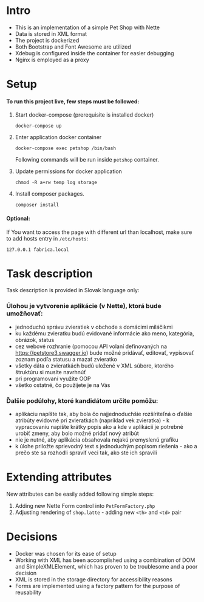 # Intro

- This is an implementation of a simple Pet Shop with Nette
- Data is stored in XML format
- The project is dockerized
- Both Bootstrap and Font Awesome are utilized
- Xdebug is configured inside the container for easier debugging
- Nginx is employed as a proxy


# Setup

#### To run this project live, few steps must be followed:

1. Start docker-compose (prerequisite is installed docker)
    ```
    docker-compose up
    ```

2. Enter application docker container

    ```
    docker-compose exec petshop /bin/bash
    ```
   Following commands will be run inside `petshop` container.

3. Update permissions for docker application
    ```
    chmod -R a+rw temp log storage
    ```

4. Install composer packages.

   ```
   composer install
   ```


#### Optional:

If You want to access the page with different url than localhost, make sure to add hosts entry in `/etc/hosts`:
```
127.0.0.1 fabrica.local
```


# Task description

Task description is provided in Slovak language only:

### Úlohou je vytvorenie aplikácie (v Nette), ktorá bude umožňovať:

- jednoduchú správu zvieratiek v obchode s domácimi miláčikmi
- ku každému zvieratku budú evidované informácie ako meno, kategória, obrázok, status
- cez webové rozhranie (pomocou API volaní definovaných na https://petstore3.swagger.io) bude možné pridávať, editovať, vypisovať zoznam podľa statusu a mazať zvieratko
- všetky dáta o zvieratkách budú uložené v XML súbore, ktorého štruktúru si musíte navrhnúť
- pri programovaní využite OOP
- všetko ostatné, čo použijete je na Vás

### Ďalšie podúlohy, ktoré kandidátom určite pomôžu:

- aplikáciu napíšte tak, aby bola čo najjednoduchšie rozšíriteľná o ďalšie atribúty evidovné pri zvieratkách (napríklad vek zvieratka) - k vypracovaniu napíšte krátky popis ako a kde v aplikácií je potrebné urobiť zmeny, aby bolo možné pridať nový atribút
- nie je nutné, aby aplikácia obsahovala nejakú premyslenú grafiku
- k úlohe priložte sprievodný text s jednoduchým popisom riešenia - ako a prečo ste sa rozhodli spraviť veci tak, ako ste ich spravili


# Extending attributes

New attributes can be easily added following simple steps:
1. Adding new Nette Form control into `PetFormFactory.php`
2. Adjusting rendering of `shop.latte` - adding new `<th>` and `<td>` pair

# Decisions

- Docker was chosen for its ease of setup
- Working with XML has been accomplished using a combination of DOM and SimpleXMLElement, which has proven to be troublesome and a poor decision
- XML is stored in the storage directory for accessibility reasons
- Forms are implemented using a factory pattern for the purpose of reusability